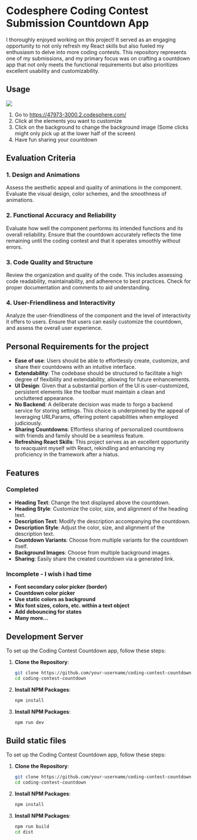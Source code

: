 # Codesphere Coding Contest Submission Countdown App

I thoroughly enjoyed working on this project! It served as an engaging opportunity to not only refresh my React skills but also fueled my enthusiasm to delve into more coding contests. This repository represents one of my submissions, and my primary focus was on crafting a countdown app that not only meets the functional requirements but also prioritizes excellent usability and customizability.

## Usage

![](https://github.com/canseyran/countdown-react-codesphere-contest/blob/master/docs/showcase.gif)

1. Go to https://47973-3000.2.codesphere.com/
2. Click at the elements you want to customize
3. Click on the background to change the background image (Some clicks might only pick up at the lower half of the screen)
4. Have fun sharing your countdown

## Evaluation Criteria

### 1. Design and Animations

Assess the aesthetic appeal and quality of animations in the component. Evaluate the visual design, color schemes, and the smoothness of animations.

### 2. Functional Accuracy and Reliability

Evaluate how well the component performs its intended functions and its overall reliability. Ensure that the countdown accurately reflects the time remaining until the coding contest and that it operates smoothly without errors.

### 3. Code Quality and Structure

Review the organization and quality of the code. This includes assessing code readability, maintainability, and adherence to best practices. Check for proper documentation and comments to aid understanding.

### 4. User-Friendliness and Interactivity

Analyze the user-friendliness of the component and the level of interactivity it offers to users. Ensure that users can easily customize the countdown, and assess the overall user experience.

## Personal Requirements for the project

- **Ease of use**: Users should be able to effortlessly create, customize, and share their countdowns with an intuitive interface.
- **Extendability**: The codebase should be structured to facilitate a high degree of flexibility and extendability, allowing for future enhancements.
- **UI Design**: Given that a substantial portion of the UI is user-customized, persistent elements like the toolbar must maintain a clean and uncluttered appearance.
- **No Backend**: A deliberate decision was made to forgo a backend service for storing settings. This choice is underpinned by the appeal of leveraging URLParams, offering potent capabilities when employed judiciously.
- **Sharing Countdowns**: Effortless sharing of personalized countdowns with friends and family should be a seamless feature.
- **Refreshing React Skills**: This project serves as an excellent opportunity to reacquaint myself with React, rekindling and enhancing my proficiency in the framework after a hiatus.

## Features

### Completed

- **Heading Text**: Change the text displayed above the countdown.
- **Heading Style**: Customize the color, size, and alignment of the heading text.
- **Description Text**: Modify the description accompanying the countdown.
- **Description Style**: Adjust the color, size, and alignment of the description text.
- **Countdown Variants**: Choose from multiple variants for the countdown itself.
- **Background Images**: Choose from multiple background images.
- **Sharing**: Easily share the created countdown via a generated link.

### Incomplete - I wish i had time

- **Font secondary color picker (border)**
- **Countdown color picker**
- **Use static colors as background**
- **Mix font sizes, colors, etc. within a text object**
- **Add debouncing for states**
- **Many more...**

## Development Server

To set up the Coding Contest Countdown app, follow these steps:

1. **Clone the Repository**:

   ```bash
   git clone https://github.com/your-username/coding-contest-countdown.git
   cd coding-contest-countdown
   ```

2. **Install NPM Packages**:

   ```bash
   npm install
   ```

3. **Install NPM Packages**:
   ```bash
   npm run dev
   ```

## Build static files

To set up the Coding Contest Countdown app, follow these steps:

1. **Clone the Repository**:

   ```bash
   git clone https://github.com/your-username/coding-contest-countdown.git
   cd coding-contest-countdown
   ```

2. **Install NPM Packages**:

   ```bash
   npm install
   ```

3. **Install NPM Packages**:
   ```bash
   npm run build
   cd dist
   ```
